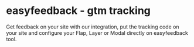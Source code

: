 # easyfeedback - gtm tracking

Get feedback on your site with our integration, put the tracking code on your site and configure your Flap, Layer or Modal directly on easyfeedback tool.

